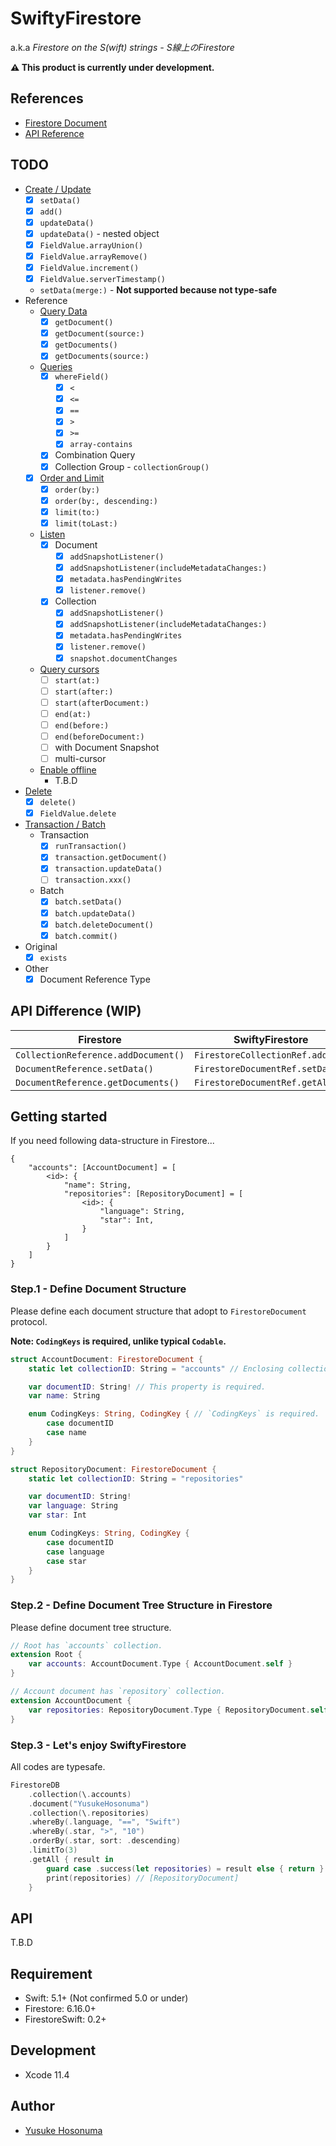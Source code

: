 # SwiftyFirestore

a.k.a *Firestore on the S(wift) strings - S線上のFirestore*

**⚠️ This product is currently under development.**

## References

- [Firestore Document](https://firebase.google.com/docs/firestore?hl=ja)
- [API Reference](https://firebase.google.com/docs/reference/swift/firebasefirestore/api/reference/Classes?hl=ja)

## TODO

- [Create / Update](https://firebase.google.com/docs/firestore/manage-data/add-data?hl=ja)
  - [x] `setData()`
  - [x] `add()`
  - [x] `updateData()`
  - [x] `updateData()` - nested object
  - [x] `FieldValue.arrayUnion()`
  - [x] `FieldValue.arrayRemove()`
  - [x] `FieldValue.increment()`
  - [x] `FieldValue.serverTimestamp()`
  - `setData(merge:)` - **Not supported because not type-safe**
- Reference
  - [Query Data](https://firebase.google.com/docs/firestore/query-data/get-data?hl=ja)
    - [x] `getDocument()`
    - [x] `getDocument(source:)`
    - [x] `getDocuments()`
    - [x] `getDocuments(source:)`
  - [Queries](https://firebase.google.com/docs/firestore/query-data/queries?hl=ja)
    - [x] `whereField()`
      - [x] `<`
      - [x] `<=`
      - [x] `==`
      - [x] `>`
      - [x] `>=`
      - [x] `array-contains`
    - [x] Combination Query
    - [x] Collection Group - `collectionGroup()`
  - [x] [Order and Limit](https://firebase.google.com/docs/firestore/query-data/order-limit-data?hl=ja)
    - [x] `order(by:)`
    - [x] `order(by:, descending:)`
    - [x] `limit(to:)`
    - [x] `limit(toLast:)`
  - [Listen](https://firebase.google.com/docs/firestore/query-data/listen?hl=ja)
    - [x] Document
      - [x] `addSnapshotListener()`
      - [x] `addSnapshotListener(includeMetadataChanges:)`
      - [x] `metadata.hasPendingWrites`
      - [x] `listener.remove()`
    - [x] Collection
      - [x] `addSnapshotListener()`
      - [x] `addSnapshotListener(includeMetadataChanges:)`
      - [x] `metadata.hasPendingWrites`
      - [x] `listener.remove()`
      - [x] `snapshot.documentChanges`
  - [Query cursors](https://firebase.google.com/docs/firestore/query-data/query-cursors?hl=ja)
    - [ ] `start(at:)`
    - [ ] `start(after:)`
    - [ ] `start(afterDocument:)`
    - [ ] `end(at:)`
    - [ ] `end(before:)`
    - [ ] `end(beforeDocument:)`
    - [ ] with Document Snapshot
    - [ ] multi-cursor
  - [Enable offline](https://firebase.google.com/docs/firestore/manage-data/enable-offline?hl=ja)
    - T.B.D
- [Delete](https://firebase.google.com/docs/firestore/manage-data/delete-data?hl=ja)
  - [x] `delete()`
  - [x] `FieldValue.delete`
- [Transaction / Batch](https://cloud.google.com/firestore/docs/manage-data/transactions?hl=ja)
  - Transaction
    - [x] `runTransaction()`
    - [x] `transaction.getDocument()`
    - [x] `transaction.updateData()`
    - [ ] `transaction.xxx()`
  - Batch
    - [x] `batch.setData()`
    - [x] `batch.updateData()`
    - [x] `batch.deleteDocument()`
    - [x] `batch.commit()`
- Original
  - [x] `exists`
- Other
  - [x] Document Reference Type

## API Difference (WIP)

| Firestore | SwiftyFirestore |
|-----------|-----------------|
| `CollectionReference.addDocument()` | `FirestoreCollectionRef.add()` |
| `DocumentReference.setData()` | `FirestoreDocumentRef.setData()` |
| `DocumentReference.getDocuments()` | `FirestoreDocumentRef.getAll()` |

## Getting started

If you need following data-structure in Firestore...

```text
{
    "accounts": [AccountDocument] = [
        <id>: {
            "name": String,
            "repositories": [RepositoryDocument] = [
                <id>: {
                    "language": String,
                    "star": Int,
                }
            ]
        }
    ]
}
```

### Step.1 - Define Document Structure

Please define each document structure that adopt to `FirestoreDocument` protocol.

**Note: `CodingKeys` is required, unlike typical `Codable`.**

```swift
struct AccountDocument: FirestoreDocument {
    static let collectionID: String = "accounts" // Enclosing collection name.

    var documentID: String! // This property is required.
    var name: String

    enum CodingKeys: String, CodingKey { // `CodingKeys` is required.
        case documentID
        case name
    }
}

struct RepositoryDocument: FirestoreDocument {
    static let collectionID: String = "repositories"

    var documentID: String!
    var language: String
    var star: Int

    enum CodingKeys: String, CodingKey {
        case documentID
        case language
        case star
    }
}
```

### Step.2 - Define Document Tree Structure in Firestore

Please define document tree structure.

```swift
// Root has `accounts` collection.
extension Root {
    var accounts: AccountDocument.Type { AccountDocument.self }
}

// Account document has `repository` collection.
extension AccountDocument {
    var repositories: RepositoryDocument.Type { RepositoryDocument.self }
}
```

### Step.3 - Let's enjoy SwiftyFirestore

All codes are typesafe.

```swift
FirestoreDB
    .collection(\.accounts)
    .document("YusukeHosonuma")
    .collection(\.repositories)
    .whereBy(.language, "==", "Swift")
    .whereBy(.star, ">", "10")
    .orderBy(.star, sort: .descending)
    .limitTo(3)
    .getAll { result in
        guard case .success(let repositories) = result else { return }
        print(repositories) // [RepositoryDocument]
    }
```

## API

T.B.D

## Requirement

- Swift: 5.1+ (Not confirmed 5.0 or under)
- Firestore: 6.16.0+
- FirestoreSwift: 0.2+

## Development

- Xcode 11.4

## Author

- [Yusuke Hosonuma](https://github.com/YusukeHosonuma)
